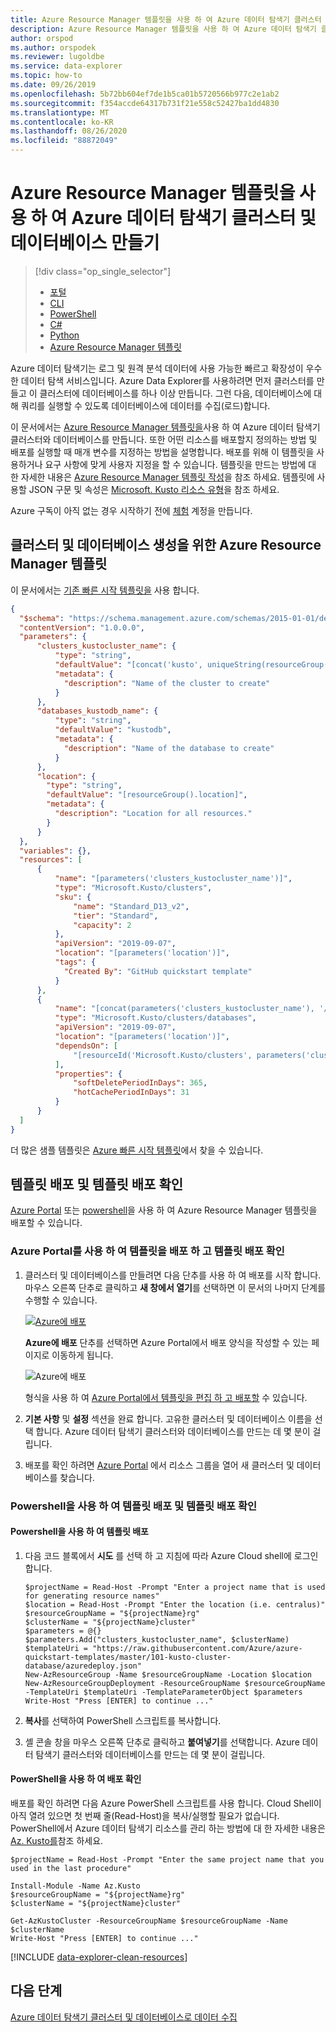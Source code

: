 ```yaml
---
title: Azure Resource Manager 템플릿을 사용 하 여 Azure 데이터 탐색기 클러스터 및 데이터베이스 만들기
description: Azure Resource Manager 템플릿을 사용 하 여 Azure 데이터 탐색기 클러스터 및 데이터베이스를 만드는 방법을 알아봅니다.
author: orspod
ms.author: orspodek
ms.reviewer: lugoldbe
ms.service: data-explorer
ms.topic: how-to
ms.date: 09/26/2019
ms.openlocfilehash: 5b72bb604ef7de1b5ca01b5720566b977c2e1ab2
ms.sourcegitcommit: f354accde64317b731f21e558c52427ba1dd4830
ms.translationtype: MT
ms.contentlocale: ko-KR
ms.lasthandoff: 08/26/2020
ms.locfileid: "88872049"
---
```

# <a name="create-an-azure-data-explorer-cluster-and-database-by-using-an-azure-resource-manager-template"></a>Azure Resource Manager 템플릿을 사용 하 여 Azure 데이터 탐색기 클러스터 및 데이터베이스 만들기

> [!div class="op_single_selector"]
> * [포털](create-cluster-database-portal.md)
> * [CLI](create-cluster-database-cli.md)
> * [PowerShell](create-cluster-database-powershell.md)
> * [C#](create-cluster-database-csharp.md)
> * [Python](create-cluster-database-python.md)
> * [Azure Resource Manager 템플릿](create-cluster-database-resource-manager.md)

Azure 데이터 탐색기는 로그 및 원격 분석 데이터에 사용 가능한 빠르고 확장성이 우수한 데이터 탐색 서비스입니다. Azure Data Explorer를 사용하려면 먼저 클러스터를 만들고 이 클러스터에 데이터베이스를 하나 이상 만듭니다. 그런 다음, 데이터베이스에 대해 쿼리를 실행할 수 있도록 데이터베이스에 데이터를 수집(로드)합니다. 

이 문서에서는 [Azure Resource Manager 템플릿을](/azure/azure-resource-manager/management/overview)사용 하 여 Azure 데이터 탐색기 클러스터와 데이터베이스를 만듭니다. 또한 어떤 리소스를 배포할지 정의하는 방법 및 배포를 실행할 때 매개 변수를 지정하는 방법을 설명합니다. 배포를 위해 이 템플릿을 사용하거나 요구 사항에 맞게 사용자 지정을 할 수 있습니다. 템플릿을 만드는 방법에 대 한 자세한 내용은 [Azure Resource Manager 템플릿 작성](/azure/azure-resource-manager/resource-group-authoring-templates)을 참조 하세요. 템플릿에 사용할 JSON 구문 및 속성은 [Microsoft. Kusto 리소스 유형](/azure/templates/microsoft.kusto/allversions)을 참조 하세요.

Azure 구독이 아직 없는 경우 시작하기 전에 [체험](https://azure.microsoft.com/free/) 계정을 만듭니다.

## <a name="azure-resource-manager-template-for-cluster-and-database-creation"></a>클러스터 및 데이터베이스 생성을 위한 Azure Resource Manager 템플릿

이 문서에서는 [기존 빠른 시작 템플릿을](https://raw.githubusercontent.com/Azure/azure-quickstart-templates/master/101-kusto-cluster-database/azuredeploy.json) 사용 합니다.

```json
{
  "$schema": "https://schema.management.azure.com/schemas/2015-01-01/deploymentTemplate.json#",
  "contentVersion": "1.0.0.0",
  "parameters": {
      "clusters_kustocluster_name": {
          "type": "string",
          "defaultValue": "[concat('kusto', uniqueString(resourceGroup().id))]",
          "metadata": {
            "description": "Name of the cluster to create"
          }
      },
      "databases_kustodb_name": {
          "type": "string",
          "defaultValue": "kustodb",
          "metadata": {
            "description": "Name of the database to create"
          }
      },
      "location": {
        "type": "string",
        "defaultValue": "[resourceGroup().location]",
        "metadata": {
          "description": "Location for all resources."
        }
      }
  },
  "variables": {},
  "resources": [
      {
          "name": "[parameters('clusters_kustocluster_name')]",
          "type": "Microsoft.Kusto/clusters",
          "sku": {
              "name": "Standard_D13_v2",
              "tier": "Standard",
              "capacity": 2
          },
          "apiVersion": "2019-09-07",
          "location": "[parameters('location')]",
          "tags": {
            "Created By": "GitHub quickstart template"
          }
      },
      {
          "name": "[concat(parameters('clusters_kustocluster_name'), '/', parameters('databases_kustodb_name'))]",
          "type": "Microsoft.Kusto/clusters/databases",
          "apiVersion": "2019-09-07",
          "location": "[parameters('location')]",
          "dependsOn": [
              "[resourceId('Microsoft.Kusto/clusters', parameters('clusters_kustocluster_name'))]"
          ],
          "properties": {
              "softDeletePeriodInDays": 365,
              "hotCachePeriodInDays": 31
          }
      }
  ]
}
```

더 많은 샘플 템플릿은 [Azure 빠른 시작 템플릿](https://azure.microsoft.com/resources/templates/)에서 찾을 수 있습니다.

## <a name="deploy-the-template-and-verify-template-deployment"></a>템플릿 배포 및 템플릿 배포 확인

[Azure Portal](#use-the-azure-portal-to-deploy-the-template-and-verify-template-deployment) 또는 [powershell](#use-powershell-to-deploy-the-template-and-verify-template-deployment)을 사용 하 여 Azure Resource Manager 템플릿을 배포할 수 있습니다.

### <a name="use-the-azure-portal-to-deploy-the-template-and-verify-template-deployment"></a>Azure Portal를 사용 하 여 템플릿을 배포 하 고 템플릿 배포 확인

1. 클러스터 및 데이터베이스를 만들려면 다음 단추를 사용 하 여 배포를 시작 합니다. 마우스 오른쪽 단추로 클릭하고 **새 창에서 열기**를 선택하면 이 문서의 나머지 단계를 수행할 수 있습니다.

    [![Azure에 배포](media/create-cluster-database-resource-manager/deploybutton.png)](https://portal.azure.com/#create/Microsoft.Template/uri/https%3A%2F%2Fraw.githubusercontent.com%2FAzure%2Fazure-quickstart-templates%2Fmaster%2F101-kusto-cluster-database%2Fazuredeploy.json)

    **Azure에 배포** 단추를 선택하면 Azure Portal에서 배포 양식을 작성할 수 있는 페이지로 이동하게 됩니다.

    ![Azure에 배포](media/create-cluster-database-resource-manager/deploy-2-azure.png)

    형식을 사용 하 여 [Azure Portal에서 템플릿을 편집 하 고 배포할](/azure/azure-resource-manager/resource-manager-quickstart-create-templates-use-the-portal#edit-and-deploy-the-template) 수 있습니다.

1. **기본 사항** 및 **설정** 섹션을 완료 합니다. 고유한 클러스터 및 데이터베이스 이름을 선택 합니다.
Azure 데이터 탐색기 클러스터와 데이터베이스를 만드는 데 몇 분이 걸립니다.

1. 배포를 확인 하려면 [Azure Portal](https://portal.azure.com) 에서 리소스 그룹을 열어 새 클러스터 및 데이터베이스를 찾습니다. 

### <a name="use-powershell-to-deploy-the-template-and-verify-template-deployment"></a>Powershell을 사용 하 여 템플릿 배포 및 템플릿 배포 확인

#### <a name="deploy-the-template-using-powershell"></a>Powershell을 사용 하 여 템플릿 배포

1. 다음 코드 블록에서 **시도** 를 선택 하 고 지침에 따라 Azure Cloud shell에 로그인 합니다.

    ```azurepowershell-interactive
    $projectName = Read-Host -Prompt "Enter a project name that is used for generating resource names"
    $location = Read-Host -Prompt "Enter the location (i.e. centralus)"
    $resourceGroupName = "${projectName}rg"
    $clusterName = "${projectName}cluster"
    $parameters = @{}
    $parameters.Add("clusters_kustocluster_name", $clusterName)
    $templateUri = "https://raw.githubusercontent.com/Azure/azure-quickstart-templates/master/101-kusto-cluster-database/azuredeploy.json"
    New-AzResourceGroup -Name $resourceGroupName -Location $location
    New-AzResourceGroupDeployment -ResourceGroupName $resourceGroupName -TemplateUri $templateUri -TemplateParameterObject $parameters
    Write-Host "Press [ENTER] to continue ..."
    ```

1. **복사**를 선택하여 PowerShell 스크립트를 복사합니다.
1. 셸 콘솔 창을 마우스 오른쪽 단추로 클릭하고 **붙여넣기**를 선택합니다.
Azure 데이터 탐색기 클러스터와 데이터베이스를 만드는 데 몇 분이 걸립니다.

#### <a name="verify-the-deployment-using-powershell"></a>PowerShell을 사용 하 여 배포 확인

배포를 확인 하려면 다음 Azure PowerShell 스크립트를 사용 합니다.  Cloud Shell이 아직 열려 있으면 첫 번째 줄(Read-Host)을 복사/실행할 필요가 없습니다. PowerShell에서 Azure 데이터 탐색기 리소스를 관리 하는 방법에 대 한 자세한 내용은 [Az. Kusto를](/powershell/module/az.kusto/?view=azps-2.7.0)참조 하세요. 

```azurepowershell-interactive
$projectName = Read-Host -Prompt "Enter the same project name that you used in the last procedure"

Install-Module -Name Az.Kusto
$resourceGroupName = "${projectName}rg"
$clusterName = "${projectName}cluster"

Get-AzKustoCluster -ResourceGroupName $resourceGroupName -Name $clusterName
Write-Host "Press [ENTER] to continue ..."
```

[!INCLUDE [data-explorer-clean-resources](includes/data-explorer-clean-resources.md)]

## <a name="next-steps"></a>다음 단계

[Azure 데이터 탐색기 클러스터 및 데이터베이스로 데이터 수집](ingest-data-overview.md)
